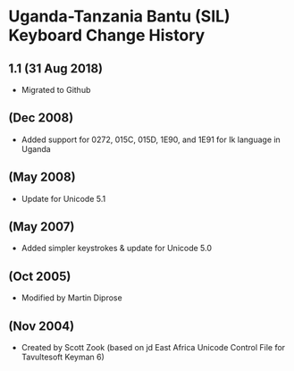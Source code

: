 Uganda-Tanzania Bantu (SIL) Keyboard Change History
=======================

1.1 (31 Aug 2018)
------------------
* Migrated to Github

(Dec 2008)
------------------
* Added support for 0272, 015C, 015D, 1E90, and 1E91 for Ik language in Uganda


(May 2008)
------------------
* Update for Unicode 5.1

(May 2007)
------------------
* Added simpler keystrokes & update for Unicode 5.0

(Oct 2005)
------------------
* Modified by Martin Diprose

(Nov 2004)
------------------
* Created by Scott Zook (based on jd East Africa Unicode Control File for Tavultesoft Keyman 6)

